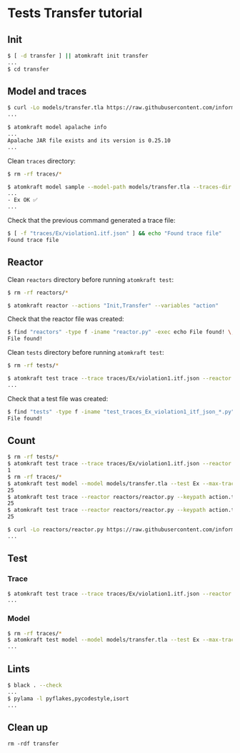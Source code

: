 # Tests Transfer tutorial

## Init

```sh
$ [ -d transfer ] || atomkraft init transfer
...
$ cd transfer
```

## Model and traces

<!-- $MDX dir=transfer -->
```sh
$ curl -Lo models/transfer.tla https://raw.githubusercontent.com/informalsystems/atomkraft/dev/examples/cosmos-sdk/transfer/transfer.tla
...
```

```sh
$ atomkraft model apalache info
...
Apalache JAR file exists and its version is 0.25.10
...
```

Clean `traces` directory:

<!-- $MDX dir=transfer -->
```sh
$ rm -rf traces/*
```

<!-- $MDX dir=transfer -->
```sh
$ atomkraft model sample --model-path models/transfer.tla --traces-dir traces --examples Ex
...
- Ex OK ✅
...
```

Check that the previous command generated a trace file:

<!-- $MDX dir=transfer -->
```sh
$ [ -f "traces/Ex/violation1.itf.json" ] && echo "Found trace file"
Found trace file
```

## Reactor

Clean `reactors` directory before running `atomkraft test`:

<!-- $MDX dir=transfer -->
```sh
$ rm -rf reactors/*
```

<!-- $MDX dir=transfer -->
```sh
$ atomkraft reactor --actions "Init,Transfer" --variables "action"
```

Check that the reactor file was created:

<!-- $MDX dir=transfer -->
```sh
$ find "reactors" -type f -iname "reactor.py" -exec echo File found! \;
File found!
```

Clean `tests` directory before running `atomkraft test`:

<!-- $MDX dir=transfer -->
```sh
$ rm -rf tests/*
```

<!-- $MDX dir=transfer -->
```sh
$ atomkraft test trace --trace traces/Ex/violation1.itf.json --reactor reactors/reactor.py --keypath action.tag --verbose
...
```

Check that a test file was created:

<!-- $MDX dir=transfer -->
```sh
$ find "tests" -type f -iname "test_traces_Ex_violation1_itf_json_*.py" -exec echo File found! \;
File found!
```

## Count

<!-- $MDX dir=transfer -->
```sh
$ rm -rf tests/*
$ atomkraft test trace --trace traces/Ex/violation1.itf.json --reactor reactors/reactor.py --keypath action.tag --verbose | grep PASSED | wc -l | xargs
1
$ rm -rf traces/*
$ atomkraft test model --model models/transfer.tla --test Ex --max-trace 25 --view View --reactor reactors/reactor.py --keypath action.tag | grep PASSED | wc -l | xargs
25
$ atomkraft test trace --reactor reactors/reactor.py --keypath action.tag --all --verbose | grep PASSED | wc -l | xargs
25
$ atomkraft test trace --reactor reactors/reactor.py --keypath action.tag --trace traces/Ex --verbose | grep PASSED | wc -l | xargs
25
```

<!-- $MDX dir=transfer -->
```sh
$ curl -Lo reactors/reactor.py https://raw.githubusercontent.com/informalsystems/atomkraft/dev/examples/cosmos-sdk/transfer/reactor.py
...
```

## Test

### Trace

<!-- $MDX dir=transfer -->
```sh
$ atomkraft test trace --trace traces/Ex/violation1.itf.json --reactor reactors/reactor.py --keypath action.tag
...
```

### Model

<!-- $MDX dir=transfer -->
```sh
$ rm -rf traces/*
$ atomkraft test model --model models/transfer.tla --test Ex --max-trace 3 --view View --reactor reactors/reactor.py --keypath action.tag
...
```

## Lints

<!-- $MDX dir=transfer -->
```sh
$ black . --check
...
$ pylama -l pyflakes,pycodestyle,isort
...
```

## Clean up

```
rm -rdf transfer
```
